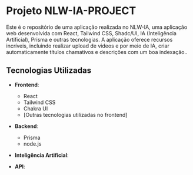# Projeto NLW-IA-PROJECT

Este é o repositório de uma aplicação realizada no NLW-IA, uma aplicação web desenvolvida com React, Tailwind CSS, Shadc/UI, IA (Inteligência Artificial), 
Prisma e outras tecnologias. A aplicação oferece recursos incríveis, incluindo realizar upload de videos e por meio de IA, criar automaticamente títulos 
chamativos e descrições com um boa indexação..

## Tecnologias Utilizadas

- **Frontend**:
  - React
  - Tailwind CSS
  - Chakra UI
  - [Outras tecnologias utilizadas no frontend]

- **Backend**:
  - Prisma
  - node.js

- **Inteligência Artificial**:

- **API**:
